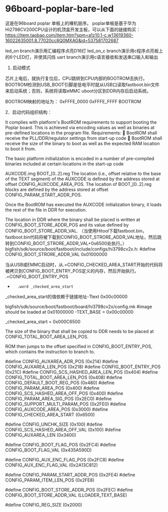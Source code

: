# 96board-poplar-bare-led

这是在96board poplar 单板上的裸机层序。
poplar单板是基于华为Hi2798CV200CPU设计的机顶盒开发主板，可以从下面的链接购买：
https://item.taobao.com/item.htm?spm=a1z10.1-c.w13619360-16022635001.8.77020cc8Q0MXAG&id=537581702687

led_on branch演示用汇编程序点亮D16灯
led_on_c branch演示用c程序点亮板上的6个LED灯，并使其闪烁
uart branch演示用c语言接收和发送串口输入和输出


1.	启动模式

芯片上电后，就执行复位后，CPU跳转到CPU内部的BOOTROM去执行。BOOTROM检测到USB_BOOT引脚是低电平时就从USB口读取fastboot.bin文件来启动系统；否则，系统将读取eMMC uboot分区到DDR内存后启动系统。

BOOTROM映射的地址为：
0xFFFE_0000 0xFFFE_FFFF BOOTROM

2．启动代码组织结构：

It complies with platform's BootROM requirements to support booting the Poplar board. This is achieved via encoding values as well as binaries at pre-defined locations in the program file.
Requirements:
	BootROM shall receive the PLL/DDR/regulator settings from start-up code
	BootROM shall receive the size of the binary to boot as well as the expected RAM location to boot it from.

The basic platform initialization is encoded in a number of pre-compiled binaries included at certain locations in the start-up code

AUXCODE.img
BOOT_[0..2].reg
The location (i.e., offset relative to the base of the TEXT segment) of the AUXCODE is defined by the address stored at offset CONFIG_AUXCODE_AREA_POS.
The location of BOOT_[0..2].reg blocks are defined by the address stored at offset CONFIG_PARAM_START_ADDR_POS.

Once the BootROM has executed the AUXCODE initialization binary, it loads the rest of the file in DDR for execution.

The location in DDR where the binary shall be placed is written at CONFIG_BOOT_STORE_ADDR_POS and its value defined by CONFIG_BOOT_STORE_ADDR_VAL. （当使用Hitool下载fastboot.bin，fastboot.bin代码将被下载到CONFIG_BOOT_STRORE_ADDR_VAL地址，然后跳转到CONFIG_BOOT_STRORE_ADDR_VAL+0x6500处执行。）
bigfish/sdk/source/boot/fastboot/include/configs/hi3798cv2x.h:
#define  CONFIG_BOOT_STRORE_ADDR_VAL   0x01000000

当从USB或EMMC启动时，从.=CONFIG_CHECKED_AREA_START开始的代码将被拷贝到CONFIG_BOOT_ENTRY_POS定义的内存，然后开始执行。
.=CONFIG_BOOT_ENTRY_POS
-       .word _checked_area_start

_checked_area_start的值依赖于链接地址-Ttext 0x00c00000

bigfish/sdk/source/boot/fastboot/board/hi3798cv2x/config.mk
#image should be loaded at 0x01000000
-TEXT_BASE = 0x00c00000

_checked_area_start = 0x000C6500

The size of the binary that shall be copied to DDR needs to be placed at CONFIG_TOTAL_BOOT_AREA_LEN_POS.

ROM then jumps to the offset specified in CONFIG_BOOT_ENTRY_POS, which contains the instruction to branch to.


#define CONFIG_AUXAREA_ADR_POS			(0x214)
#define CONFIG_AUXAREA_LEN_POS			(0x218)
#define CONFIG_BOOT_ENTRY_POS			(0x21C)
#define CONFIG_SCS_HASHED_AREA_LEN_POS		(0x404)
#define CONFIG_TOTAL_BOOT_AREA_LEN_POS		(0x408)
#define CONFIG_DEFAULT_BOOT_REG_POS		(0x480)
#define CONFIG_PARAM_AREA_POS			(0x400)
#define CONFIG_SCS_HASHED_AREA_OFF_POS		(0x400)
#define CONFIG_PARAM_AREA_SIG_POS		(0x2EC0)
#define CONFIG_SUPPORT_MULTI_PARAM_POS		(0x2FE0)
#define CONFIG_AUXCODE_AREA_POS			(0x3000)
#define CONFIG_CHECKED_AREA_START		(0x6500)

#define CONFIG_UNCHK_SIZE			(0x100)
#define CONFIG_SCS_HASHED_AREA_OFF_VAL		(0x100)
#define CONFIG_AUXAREA_LEN			(0x3400)

#define CONFIG_BOOT_FLAG_POS			(0x2FC4)
#define CONFIG_BOOT_FLAG_VAL			(0x435A590D)

#define CONFIG_AUX_ENC_FLAG_POS			(0x2FC8)
#define CONFIG_AUX_ENC_FLAG_VAL			(0x2A13C812)

#define CONFIG_PARAM_START_ADDR_POS		(0x2FE4)
#define CONFIG_PARAM_ITEM_LEN_POS		(0x2FE8)

#define CONFIG_BOOT_STORE_ADDR_POS		(0x2FEC)
#define CONFIG_BOOT_STORE_ADDR_VAL		(LLOADER_TEXT_BASE)

#define CONFIG_REG_SIZE				(0x2000)

